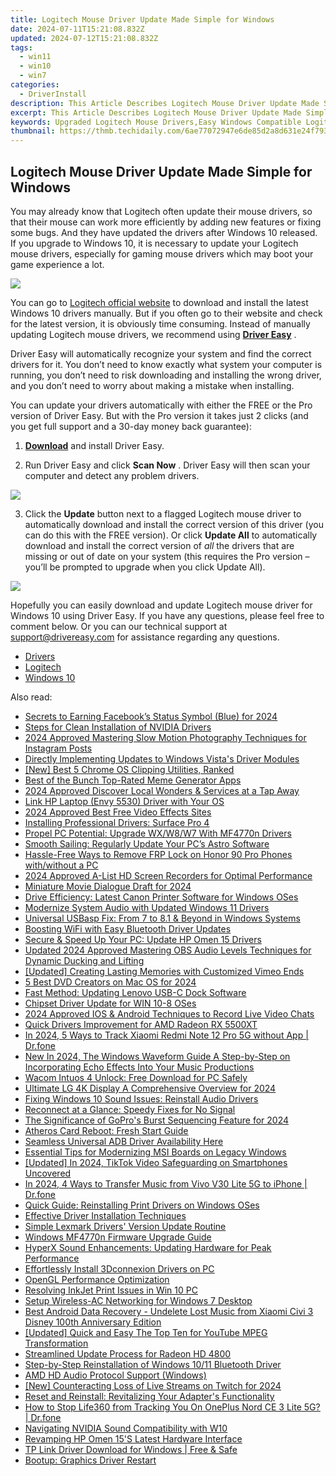 ```yaml
---
title: Logitech Mouse Driver Update Made Simple for Windows
date: 2024-07-11T15:21:08.832Z
updated: 2024-07-12T15:21:08.832Z
tags:
  - win11
  - win10
  - win7
categories:
  - DriverInstall
description: This Article Describes Logitech Mouse Driver Update Made Simple for Windows
excerpt: This Article Describes Logitech Mouse Driver Update Made Simple for Windows
keywords: Upgraded Logitech Mouse Drivers,Easy Windows Compatible Logitech Mice Updates,Logitech Mouse Drivers Installation Guide,Enhance Logitech Mouse Functionality on Windows,Logitech Mice Driver Updates and Troubleshooting,Update Logitech Mouse Drivers for Windows Users,Logitech Mice Performance Boost with Driver Updates
thumbnail: https://thmb.techidaily.com/6ae77072947e6de85d2a8d631e24f7937491d0d11e8e4a458198601a87eb9beb.jpg
---
```


## Logitech Mouse Driver Update Made Simple for Windows

You may already know that Logitech often update their mouse drivers, so that their mouse can work more efficiently by adding new features or fixing some bugs. And they have updated the drivers after Windows 10 released. If you upgrade to Windows 10, it is necessary to update your Logitech mouse drivers, especially for gaming mouse drivers which may boot your game experience a lot.
  
![](https://images.drivereasy.com/wp-content/uploads/2016/04/img_5720734d477b1.png)

You can go to [Logitech official website](http://support.logitech.com/en%5Fus/downloads) to download and install the latest Windows 10 drivers manually. But if you often go to their website and check for the latest version, it is obviously time consuming. Instead of manually updating Logitech mouse drivers, we recommend using **[Driver Easy](https://tools.techidaily.com/drivereasy/download/)** .

 Driver Easy will automatically recognize your system and find the correct drivers for it. You don’t need to know exactly what system your computer is running, you don’t need to risk downloading and installing the wrong driver, and you don’t need to worry about making a mistake when installing.

 You can update your drivers automatically with either the FREE or the Pro version of Driver Easy. But with the Pro version it takes just 2 clicks (and you get full support and a 30-day money back guarantee):

 1) **[Download](https://tools.techidaily.com/drivereasy/download/)**   and install Driver Easy.

 2) Run Driver Easy and click **Scan Now** . Driver Easy will then scan your computer and detect any problem drivers.

![](https://images.drivereasy.com/wp-content/uploads/2018/05/img_5ae96c30bad73.png)

 3) Click the **Update** button next to a flagged Logitech mouse driver to automatically download and install the correct version of this driver (you can do this with the FREE version). Or click **Update All**  to automatically download and install the correct version of _all_   the drivers that are missing or out of date on your system (this requires the Pro version – you’ll be prompted to upgrade when you click Update All).

![](https://images.drivereasy.com/wp-content/uploads/2018/05/img_5ae96c4b3d3f5.jpg)

 Hopefully you can easily download and update Logitech mouse driver for Windows 10 using Driver Easy. If you have any questions, please feel free to comment below. Or you can our technical support at [support@drivereasy.com](https://tools.techidaily.com/drivereasy/download/) for assistance regarding any questions.

* [Drivers](https://tools.techidaily.com/drivereasy/download/)
* [Logitech](https://store.drivereasy.com/order/cart.php?PRODS=4731822&QTY=1&AFFILIATE=108875)
* [Windows 10](https://tools.techidaily.com/drivereasy/download/)

<ins class="adsbygoogle"
     style="display:block"
     data-ad-format="autorelaxed"
     data-ad-client="ca-pub-7571918770474297"
     data-ad-slot="1223367746"></ins>



<ins class="adsbygoogle"
     style="display:block"
     data-ad-client="ca-pub-7571918770474297"
     data-ad-slot="8358498916"
     data-ad-format="auto"
     data-full-width-responsive="true"></ins>



<span class="atpl-alsoreadstyle">Also read:</span>
<div><ul>
<li><a href="https://facebook-video-recording.techidaily.com/secrets-to-earning-facebooks-status-symbol-blue-for-2024/"><u>Secrets to Earning Facebook’s Status Symbol (Blue) for 2024</u></a></li>
<li><a href="https://driver-install.techidaily.com/steps-for-clean-installation-of-nvidia-drivers/"><u>Steps for Clean Installation of NVIDIA Drivers</u></a></li>
<li><a href="https://instagram-videos.techidaily.com/2024-approved-mastering-slow-motion-photography-techniques-for-instagram-posts/"><u>2024 Approved  Mastering Slow Motion Photography Techniques for Instagram Posts</u></a></li>
<li><a href="https://driver-install.techidaily.com/directly-implementing-updates-to-windows-vistas-driver-modules/"><u>Directly Implementing Updates to Windows Vista's Driver Modules</u></a></li>
<li><a href="https://on-screen-recording.techidaily.com/new-best-5-chrome-os-clipping-utilities-ranked/"><u>[New] Best 5 Chrome OS Clipping Utilities, Ranked</u></a></li>
<li><a href="https://ai-vdieo-software.techidaily.com/best-of-the-bunch-top-rated-meme-generator-apps/"><u>Best of the Bunch Top-Rated Meme Generator Apps</u></a></li>
<li><a href="https://fox-links.techidaily.com/2024-approved-discover-local-wonders-and-services-at-a-tap-away/"><u>2024 Approved  Discover Local Wonders & Services at a Tap Away</u></a></li>
<li><a href="https://driver-install.techidaily.com/link-hp-laptop-envy-5530-driver-with-your-os/"><u>Link HP Laptop (Envy 5530) Driver with Your OS</u></a></li>
<li><a href="https://extra-tips.techidaily.com/2024-approved-best-free-video-effects-sites/"><u>2024 Approved  Best Free Video Effects Sites</u></a></li>
<li><a href="https://driver-install.techidaily.com/installing-professional-drivers-surface-pro-4/"><u>Installing Professional Drivers: Surface Pro 4</u></a></li>
<li><a href="https://driver-install.techidaily.com/propel-pc-potential-upgrade-wxw8w7-with-mf4770n-drivers/"><u>Propel PC Potential: Upgrade WX/W8/W7 With MF4770n Drivers</u></a></li>
<li><a href="https://driver-install.techidaily.com/smooth-sailing-regularly-update-your-pcs-astro-software/"><u>Smooth Sailing: Regularly Update Your PC’s Astro Software</u></a></li>
<li><a href="https://bypass-frp.techidaily.com/hassle-free-ways-to-remove-frp-lock-on-honor-90-pro-phones-withwithout-a-pc-by-drfone-android/"><u>Hassle-Free Ways to Remove FRP Lock on Honor 90 Pro Phones with/without a PC</u></a></li>
<li><a href="https://screen-mirroring-recording.techidaily.com/2024-approved-a-list-hd-screen-recorders-for-optimal-performance/"><u>2024 Approved  A-List HD Screen Recorders for Optimal Performance</u></a></li>
<li><a href="https://extra-skills.techidaily.com/miniature-movie-dialogue-draft-for-2024/"><u>Miniature Movie Dialogue Draft for 2024</u></a></li>
<li><a href="https://driver-install.techidaily.com/drive-efficiency-latest-canon-printer-software-for-windows-oses/"><u>Drive Efficiency: Latest Canon Printer Software for Windows OSes</u></a></li>
<li><a href="https://driver-install.techidaily.com/modernize-system-audio-with-updated-windows-11-drivers/"><u>Modernize System Audio with Updated Windows 11 Drivers</u></a></li>
<li><a href="https://driver-install.techidaily.com/universal-usbasp-fix-from-7-to-81-and-beyond-in-windows-systems/"><u>Universal USBasp Fix: From 7 to 8.1 & Beyond in Windows Systems</u></a></li>
<li><a href="https://driver-install.techidaily.com/boosting-wifi-with-easy-bluetooth-driver-updates/"><u>Boosting WiFi with Easy Bluetooth Driver Updates</u></a></li>
<li><a href="https://driver-install.techidaily.com/secure-and-speed-up-your-pc-update-hp-omen-15-drivers/"><u>Secure & Speed Up Your PC: Update HP Omen 15 Drivers</u></a></li>
<li><a href="https://audio-shaping.techidaily.com/updated-2024-approved-mastering-obs-audio-levels-techniques-for-dynamic-ducking-and-lifting/"><u>Updated 2024 Approved Mastering OBS Audio Levels Techniques for Dynamic Ducking and Lifting</u></a></li>
<li><a href="https://vimeo-videos.techidaily.com/updated-creating-lasting-memories-with-customized-vimeo-ends/"><u>[Updated] Creating Lasting Memories with Customized Vimeo Ends</u></a></li>
<li><a href="https://extra-tips.techidaily.com/5-best-dvd-creators-on-mac-os-for-2024/"><u>5 Best DVD Creators on Mac OS for 2024</u></a></li>
<li><a href="https://driver-install.techidaily.com/fast-method-updating-lenovo-usb-c-dock-software/"><u>Fast Method: Updating Lenovo USB-C Dock Software</u></a></li>
<li><a href="https://driver-install.techidaily.com/chipset-driver-update-for-win-10-8-oses/"><u>Chipset Driver Update for WIN 10-8 OSes</u></a></li>
<li><a href="https://screen-activity-recording.techidaily.com/2024-approved-ios-and-android-techniques-to-record-live-video-chats/"><u>2024 Approved  IOS & Android Techniques to Record Live Video Chats</u></a></li>
<li><a href="https://driver-install.techidaily.com/quick-drivers-improvement-for-amd-radeon-rx-5500xt/"><u>Quick Drivers Improvement for AMD Radeon RX 5500XT</u></a></li>
<li><a href="https://android-location-track.techidaily.com/in-2024-5-ways-to-track-xiaomi-redmi-note-12-pro-5g-without-app-drfone-by-drfone-virtual-android/"><u>In 2024, 5 Ways to Track Xiaomi Redmi Note 12 Pro 5G without App | Dr.fone</u></a></li>
<li><a href="https://sound-optimizing.techidaily.com/new-in-2024-the-windows-waveform-guide-a-step-by-step-on-incorporating-echo-effects-into-your-music-productions/"><u>New In 2024, The Windows Waveform Guide A Step-by-Step on Incorporating Echo Effects Into Your Music Productions</u></a></li>
<li><a href="https://driver-install.techidaily.com/wacom-intuos-4-unlock-free-download-for-pc-safely/"><u>Wacom Intuos 4 Unlock: Free Download for PC Safely</u></a></li>
<li><a href="https://some-skills.techidaily.com/ultimate-lg-4k-display-a-comprehensive-overview-for-2024/"><u>Ultimate LG 4K Display  A Comprehensive Overview for 2024</u></a></li>
<li><a href="https://driver-install.techidaily.com/fixing-windows-10-sound-issues-reinstall-audio-drivers/"><u>Fixing Windows 10 Sound Issues: Reinstall Audio Drivers</u></a></li>
<li><a href="https://graphic-issues.techidaily.com/reconnect-at-a-glance-speedy-fixes-for-no-signal/"><u>Reconnect at a Glance: Speedy Fixes for No Signal</u></a></li>
<li><a href="https://some-skills.techidaily.com/the-significance-of-gopros-burst-sequencing-feature-for-2024/"><u>The Significance of GoPro's Burst Sequencing Feature for 2024</u></a></li>
<li><a href="https://driver-install.techidaily.com/atheros-card-reboot-fresh-start-guide/"><u>Atheros Card Reboot: Fresh Start Guide</u></a></li>
<li><a href="https://driver-install.techidaily.com/seamless-universal-adb-driver-availability-here/"><u>Seamless Universal ADB Driver Availability Here</u></a></li>
<li><a href="https://driver-install.techidaily.com/essential-tips-for-modernizing-msi-boards-on-legacy-windows/"><u>Essential Tips for Modernizing MSI Boards on Legacy Windows</u></a></li>
<li><a href="https://tiktok-videos.techidaily.com/updated-in-2024-tiktok-video-safeguarding-on-smartphones-uncovered/"><u>[Updated] In 2024, TikTok Video Safeguarding on Smartphones Uncovered</u></a></li>
<li><a href="https://android-transfer.techidaily.com/in-2024-4-ways-to-transfer-music-from-vivo-v30-lite-5g-to-iphone-drfone-by-drfone-transfer-from-android-transfer-from-android/"><u>In 2024, 4 Ways to Transfer Music from Vivo V30 Lite 5G to iPhone | Dr.fone</u></a></li>
<li><a href="https://driver-install.techidaily.com/quick-guide-reinstalling-print-drivers-on-windows-oses/"><u>Quick Guide: Reinstalling Print Drivers on Windows OSes</u></a></li>
<li><a href="https://driver-install.techidaily.com/effective-driver-installation-techniques/"><u>Effective Driver Installation Techniques</u></a></li>
<li><a href="https://driver-install.techidaily.com/simple-lexmark-drivers-version-update-routine/"><u>Simple Lexmark Drivers' Version Update Routine</u></a></li>
<li><a href="https://driver-install.techidaily.com/windows-mf4770n-firmware-upgrade-guide/"><u>Windows MF4770n Firmware Upgrade Guide</u></a></li>
<li><a href="https://driver-install.techidaily.com/hyperx-sound-enhancements-updating-hardware-for-peak-performance/"><u>HyperX Sound Enhancements: Updating Hardware for Peak Performance</u></a></li>
<li><a href="https://driver-install.techidaily.com/effortlessly-install-3dconnexion-drivers-on-pc/"><u>Effortlessly Install 3Dconnexion Drivers on PC</u></a></li>
<li><a href="https://driver-install.techidaily.com/opengl-performance-optimization/"><u>OpenGL Performance Optimization</u></a></li>
<li><a href="https://driver-install.techidaily.com/resolving-inkjet-print-issues-in-win-10-pc/"><u>Resolving InkJet Print Issues in Win 10 PC</u></a></li>
<li><a href="https://driver-install.techidaily.com/setup-wireless-ac-networking-for-windows-7-desktop/"><u>Setup Wireless-AC Networking for Windows 7 Desktop</u></a></li>
<li><a href="https://phone-solutions.techidaily.com/best-android-data-recovery-undelete-lost-music-from-xiaomi-civi-3-disney-100th-anniversary-edition-by-fonelab-android-recover-music/"><u>Best Android Data Recovery - Undelete Lost Music from Xiaomi Civi 3 Disney 100th Anniversary Edition</u></a></li>
<li><a href="https://extra-support.techidaily.com/updated-quick-and-easy-the-top-ten-for-youtube-mpeg-transformation/"><u>[Updated] Quick and Easy  The Top Ten for YouTube MPEG Transformation</u></a></li>
<li><a href="https://driver-install.techidaily.com/streamlined-update-process-for-radeon-hd-4800/"><u>Streamlined Update Process for Radeon HD 4800</u></a></li>
<li><a href="https://driver-install.techidaily.com/step-by-step-reinstallation-of-windows-1011-bluetooth-driver/"><u>Step-by-Step Reinstallation of Windows 10/11 Bluetooth Driver</u></a></li>
<li><a href="https://driver-install.techidaily.com/amd-hd-audio-protocol-support-windows/"><u>AMD HD Audio Protocol Support (Windows)</u></a></li>
<li><a href="https://vp-tips.techidaily.com/new-counteracting-loss-of-live-streams-on-twitch-for-2024/"><u>[New] Counteracting Loss of Live Streams on Twitch for 2024</u></a></li>
<li><a href="https://driver-install.techidaily.com/reset-and-reinstall-revitalizing-your-adapters-functionality/"><u>Reset and Reinstall: Revitalizing Your Adapter's Functionality</u></a></li>
<li><a href="https://change-location.techidaily.com/how-to-stop-life360-from-tracking-you-on-oneplus-nord-ce-3-lite-5g-drfone-by-drfone-virtual-android/"><u>How to Stop Life360 from Tracking You On OnePlus Nord CE 3 Lite 5G? | Dr.fone</u></a></li>
<li><a href="https://driver-install.techidaily.com/navigating-nvidia-sound-compatibility-with-w10/"><u>Navigating NVIDIA Sound Compatibility with W10</u></a></li>
<li><a href="https://driver-install.techidaily.com/revamping-hp-omen-15s-latest-hardware-interface/"><u>Revamping HP Omen 15'S Latest Hardware Interface</u></a></li>
<li><a href="https://driver-install.techidaily.com/tp-link-driver-download-for-windows-free-and-safe/"><u>TP Link Driver Download for Windows | Free & Safe</u></a></li>
<li><a href="https://driver-install.techidaily.com/bootup-graphics-driver-restart/"><u>Bootup: Graphics Driver Restart</u></a></li>
</ul></div>
